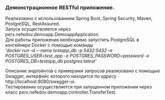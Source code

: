 <h3>Демонстрационное RESTful приложение.</h3>

Реализовано с использованием Spring Boot, Spring Security, Maven, PostgreSQL, RestAssured. <br> Запуск осуществляется через pers.nefedov.demoapp.DemoappApplication. <br>
Для работы приложения необходимо запустить PostgreSQL в контейнере Docker с помощью команды  <br> <i>'docker run -d --name testapp_db -p 5432:5432 -e POSTGRES_USER=test_app -e  POSTGRES_PASSWORD=password -e POSTGRES_DB=testapp_db postgres:latest'</i> <br>

Описание эндпойнтов с примерами запросов реализовано с помощью Swagger, интерфейс которого находится по адресу http://localhost:8080/swagger-ui. <br>
Tестирование осуществляется при запущенном приложении через класс pers.nefedov.demoapp.controller.TransferTest. 
